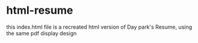 # html-resume

this index.html file is a recreated html version of Day park's Resume, using the same pdf display design
